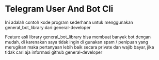 # Telegram User And Bot Cli

Ini adalah contoh kode program sederhana untuk menggunakan general_bot_library dari general-developer

Feature asli library general_bot_library bisa membuat banyak bot dengan mudah, di karenakan saya tidak ingin di gunakan spam / penipuan yang merugikan maka pertanyaan lebih baik secara private dan wajib bayar, jika tidak cari aja informasi github general-developer


